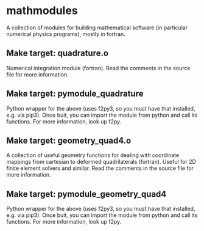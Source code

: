 # mathmodules

A collection of modules for building mathematical software (in particular numerical physics programs), mostly in fortran.

## Make target: quadrature.o

Numerical integration module (fortran).
Read the comments in the source file for more information.

## Make target: pymodule_quadrature

Python wrapper for the above (uses f2py3, so you must have that installed, e.g. via pip3).
Once buit, you can import the module from python and call its functions.
For more information, look up f2py.

## Make target: geometry_quad4.o

A collection of useful geometry functions for dealing with coordinate mappings from cartesian to deformed quadrilaterals (fortran).
Useful for 2D finite element solvers and similar.
Read the comments in the source file for more information.

## Make target: pymodule_geometry_quad4

Python wrapper for the above (uses f2py3, so you must have that installed, e.g. via pip3).
Once buit, you can import the module from python and call its functions.
For more information, look up f2py.

